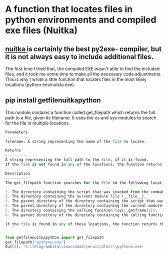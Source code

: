 # A function that locates files in python environments and compiled exe files (Nuitka)

## [ nuitka ](https://nuitka.net/doc/download.html) is certainly the best py2exe- compiler, but it is not always easy to include additional files. 

The first time I tried that, the compiled EXE wasn't able to find the included files, and it took me some time to make all the necessary code adjustments.  This is why I wrote a little function that locates files in the most likely locations (python env/nuikta exe).

## pip install getfilenuitkapython 

This module contains a function called get_filepath which returns the full path to a file, given its filename. It uses the os and sys modules to search for the file in multiple locations.

```python
Parameters
----------
filename: A string representing the name of the file to locate.

Returns
----------
A string representing the full path to the file, if it is found.
If the file is not found in any of the locations, the function returns the filename itself.

Description
----------
The get_filepath function searches for the file in the following locations:

1. The directory containing the script that was invoked from the command line.
2. The directory containing the current module file (__file__).
3. The parent directory of the directory containing the script that was invoked from the command line.
4. The parent directory of the directory containing the current module file (__file__).
5. The directory containing the calling function (sys._getframe(1)).
6. The parent directory of the directory containing the calling function.

If the file is found in any of these locations, the function returns the full path to the file. If the file is not found in any of these locations, the function returns the filename itself.


from getfilenuitkapython import get_filepath
get_filepath('pythonw.exe')
Out[3]: 'C:\\ProgramData\\anaconda3\\envs\\dfdir\\pythonw.exe'
```